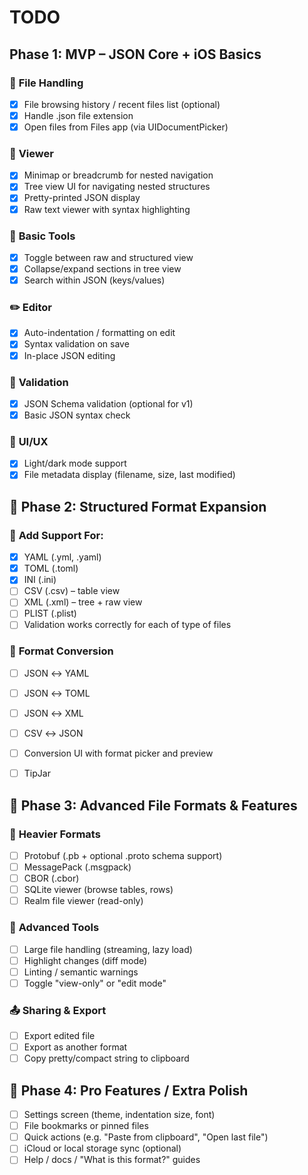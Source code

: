 # **TODO**

## **Phase 1: MVP – JSON Core + iOS Basics**
### 📁 **File Handling**
- [x] File browsing history / recent files list (optional)
- [x] Handle .json file extension
- [x] Open files from Files app (via UIDocumentPicker)

### 👀 **Viewer**
- [x] Minimap or breadcrumb for nested navigation
- [x] Tree view UI for navigating nested structures
- [x] Pretty-printed JSON display
- [x] Raw text viewer with syntax highlighting

### 🧰 **Basic Tools**
- [x] Toggle between raw and structured view
- [x] Collapse/expand sections in tree view
- [x] Search within JSON (keys/values)

### ✏️ **Editor**
- [x] Auto-indentation / formatting on edit
- [x] Syntax validation on save
- [x] In-place JSON editing

### 🧪 **Validation**
- [x] JSON Schema validation (optional for v1)
- [x] Basic JSON syntax check

### 🎨 **UI/UX**
- [x] Light/dark mode support
- [x] File metadata display (filename, size, last modified)

## 🧠 **Phase 2: Structured Format Expansion**
### 🧩 **Add Support For:**
- [x] YAML (.yml, .yaml)
- [x] TOML (.toml)
- [x] INI (.ini)
- [ ] CSV (.csv) – table view
- [ ] XML (.xml) – tree + raw view
- [ ] PLIST (.plist)
- [ ] Validation works correctly for each of type of files

### 🔄 **Format Conversion**
- [ ] JSON ↔ YAML
- [ ] JSON ↔ TOML
- [ ] JSON ↔ XML
- [ ] CSV ↔ JSON
- [ ] Conversion UI with format picker and preview

- [ ] TipJar

## 🧬 **Phase 3: Advanced File Formats & Features**
### 💾 **Heavier Formats**
- [ ] Protobuf (.pb + optional .proto schema support)
- [ ] MessagePack (.msgpack)
- [ ] CBOR (.cbor)
- [ ] SQLite viewer (browse tables, rows)
- [ ] Realm file viewer (read-only)

### 🧠 **Advanced Tools**
- [ ] Large file handling (streaming, lazy load)
- [ ] Highlight changes (diff mode)
- [ ] Linting / semantic warnings
- [ ] Toggle "view-only" or "edit mode"

### 📤 **Sharing & Export**
- [ ] Export edited file
- [ ] Export as another format
- [ ] Copy pretty/compact string to clipboard

## 🌟 **Phase 4: Pro Features / Extra Polish**
- [ ] Settings screen (theme, indentation size, font)
- [ ] File bookmarks or pinned files
- [ ] Quick actions (e.g. "Paste from clipboard", "Open last file")
- [ ] iCloud or local storage sync (optional)
- [ ] Help / docs / "What is this format?" guides
